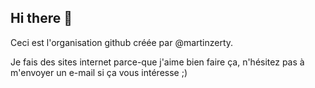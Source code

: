 ## Hi there 👋

Ceci est l'organisation github créée par @martinzerty.


Je fais des sites internet parce-que j'aime bien faire ça, n'hésitez pas à m'envoyer un e-mail si ça vous intéresse ;)
